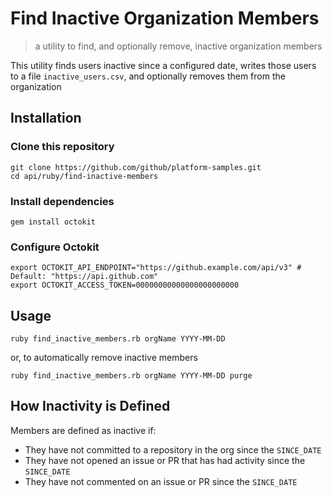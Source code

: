 # Find Inactive Organization Members
> a utility to find, and optionally remove, inactive organization members

This utility finds users inactive since a configured date, writes those users to a file `inactive_users.csv`, and optionally removes them from the organization

## Installation

### Clone this repository

```shell
git clone https://github.com/github/platform-samples.git
cd api/ruby/find-inactive-members
```

### Install dependencies

```shell
gem install octokit
```

### Configure Octokit

```shell
export OCTOKIT_API_ENDPOINT="https://github.example.com/api/v3" # Default: "https://api.github.com"
export OCTOKIT_ACCESS_TOKEN=00000000000000000000000
```

## Usage

```shell
ruby find_inactive_members.rb orgName YYYY-MM-DD
```

or, to automatically remove inactive members

```shell
ruby find_inactive_members.rb orgName YYYY-MM-DD purge
```

## How Inactivity is Defined

Members are defined as inactive if:

* They have not committed to a repository in the org since the `SINCE_DATE`
* They have not opened an issue or PR that has had activity since the `SINCE_DATE`
* They have not commented on an issue or PR since the `SINCE_DATE`
